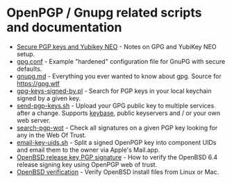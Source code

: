 # OpenPGP / Gnupg related scripts and documentation

* [Secure PGP keys and Yubikey NEO](pgp/Secure%20PGP%20keys%20and%20Yubikey%20NEO.md) - Notes on GPG and YubiKey NEO setup.
* [gpg.conf](pgp/gpg.conf) - Example "hardened" configuration file for GnuPG with secure defaults.
* [gnupg.md](pgp/gnupg.md) - Everything you ever wanted to know about gpg.  Source for https://gpg.wtf
* [gpg-keys-signed-by.pl](pgp/gpg-keys-signed-by.pl) - Search for PGP keys in your local keychain signed by a given key.
* [send-pgp-keys.sh](pgp/send-pgp-keys.sh) - Upload your GPG public key to multiple services after a change.  Supports [keybase](https://keybase.io), public keyservers and / or your own web server.
* [search-pgp-wot](pgp/search-pgp-wot) - Check all signatures on a given PGP key looking for any in the Web Of Trust.
* [email-key-uids.sh](pgp/email-key-uids.sh) - Split a signed OpenPGP key into component UIDs and email them to the owner via Apple's Mail.app.
* [OpenBSD release key PGP signature](pgp/OpenBSD_release_key_PGP_signature.md) - How to verify the OpenBSD 6.4 release signing key using OpenPGP web of trust.
* [OpenBSD verification](pgp/OpenBSD_verification.md) - Verify OpenBSD install files from Linux or Mac.
